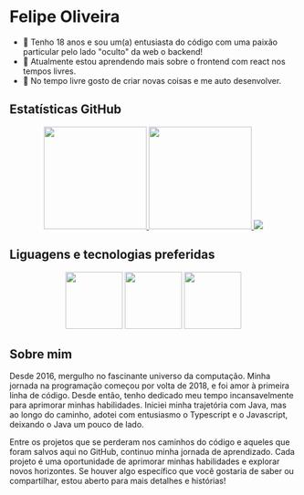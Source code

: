 # Felipe Oliveira

- 👋 Tenho 18 anos e sou um(a) entusiasta do código com uma paixão particular pelo lado "oculto" da web o backend!
- 🌱 Atualmente estou aprendendo mais sobre o frontend com react nos tempos livres.
- 🎨 No tempo livre gosto de criar novas coisas e me auto desenvolver.

## Estatísticas GitHub
<p align="center">
  <a href="https://github.com/lipooliveira"/>
    <img loading="lazy" height="180em" src="https://github-readme-stats.vercel.app/api/top-langs/?username=lipooliveira&layout=compact&langs_count=7&theme=dracula"/>
    <img loading="lazy" height="180em" src="https://github-readme-stats.vercel.app/api?username=lipooliveira&show_icons=true&theme=dracula&include_all_commits=true&count_private=true"/>
  </a>

  <a href="https://wakatime.com/@lipogamesbr">
    <img src="https://github-readme-stats.vercel.app/api/wakatime?username=lipogamesbr&langs_count=10&layout=compact&theme=dracula"/>
  </a>

</p>


## Liguagens e tecnologias preferidas
<p align="center">
  <img width="100px" src="https://cdn.jsdelivr.net/gh/devicons/devicon/icons/java/java-original.svg" />
  <img width="100px" src="https://cdn.jsdelivr.net/gh/devicons/devicon/icons/javascript/javascript-original.svg" />
  <img width="100px" src="https://cdn.jsdelivr.net/gh/devicons/devicon/icons/typescript/typescript-original.svg" />
</p>

## Sobre mim

Desde 2016, mergulho no fascinante universo da computação. Minha jornada na programação começou por volta de 2018, e foi amor à primeira linha de código. Desde então, tenho dedicado meu tempo incansavelmente para aprimorar minhas habilidades. Iniciei minha trajetória com Java, mas ao longo do caminho, adotei com entusiasmo o Typescript e o Javascript, deixando o Java um pouco de lado.

Entre os projetos que se perderam nos caminhos do código e aqueles que foram salvos aqui no GitHub, continuo minha jornada de aprendizado. Cada projeto é uma oportunidade de aprimorar minhas habilidades e explorar novos horizontes. Se houver algo específico que você gostaria de saber ou compartilhar, estou aberto para mais detalhes e histórias!

